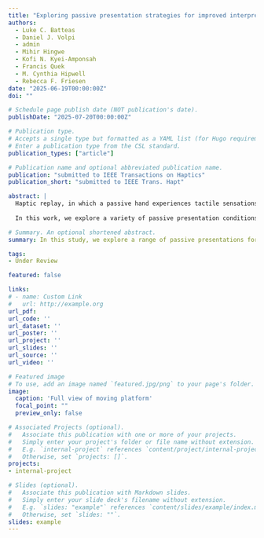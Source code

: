 ```yaml
---
title: "Exploring passive presentation strategies for improved interpretation of haptic replay experiences"
authors:
  - Luke C. Batteas
  - Daniel J. Volpi
  - admin
  - Mihir Hingwe
  - Kofi N. Kyei-Amponsah
  - Francis Quek
  - M. Cynthia Hipwell
  - Rebecca F. Friesen
date: "2025-06-19T00:00:00Z"
doi: ""

# Schedule page publish date (NOT publication's date).
publishDate: "2025-07-20T00:00:00Z"

# Publication type.
# Accepts a single type but formatted as a YAML list (for Hugo requirements).
# Enter a publication type from the CSL standard.
publication_types: ["article"]

# Publication name and optional abbreviated publication name.
publication: "submitted to IEEE Transactions on Haptics"
publication_short: "submitted to IEEE Trans. Hapt"

abstract: |
  Haptic replay, in which a passive hand experiences tactile sensations that would normally be acquired through active interaction, can facilitate training of touch-dependent tasks and sharing of haptic experiences. These applications are limited by demonstrably worse interpretation of haptic data under passive conditions. 
  
  In this work, we explore a variety of passive presentation conditions in the hopes of optimizing passive perceptual performance for haptic replay. Using a custom 2D linear stage to move shapes against a passive hand, we evaluated shape identification accuracy for three different passive presentation strategies informed by active exploration and compared participant performance to that during active exploration. The highest perceptual accuracy for passive presentation occurred when relative motion mimicked the trajectory of active movement paths at a constant velocity.

# Summary. An optional shortened abstract.
summary: In this study, we explore a range of passive presentations for the possible improvement of passive perception of haptic information to be used in haptic replay. 

tags:
- Under Review

featured: false

links:
# - name: Custom Link
#   url: http://example.org
url_pdf: 
url_code: ''
url_dataset: ''
url_poster: ''
url_project: ''
url_slides: ''
url_source: ''
url_video: ''

# Featured image
# To use, add an image named `featured.jpg/png` to your page's folder. 
image:
  caption: 'Full view of moving platform'
  focal_point: ""
  preview_only: false

# Associated Projects (optional).
#   Associate this publication with one or more of your projects.
#   Simply enter your project's folder or file name without extension.
#   E.g. `internal-project` references `content/project/internal-project/index.md`.
#   Otherwise, set `projects: []`.
projects:
- internal-project

# Slides (optional).
#   Associate this publication with Markdown slides.
#   Simply enter your slide deck's filename without extension.
#   E.g. `slides: "example"` references `content/slides/example/index.md`.
#   Otherwise, set `slides: ""`.
slides: example
---
```


<!-- This work is driven by the results in my [previous paper](/publication/conference-paper/) on LLMs.

{{% callout note %}}
Create your slides in Markdown - click the *Slides* button to check out the example.
{{% /callout %}}

Add the publication's **full text** or **supplementary notes** here. You can use rich formatting such as including [code, math, and images](https://docs.hugoblox.com/content/writing-markdown-latex/). -->
